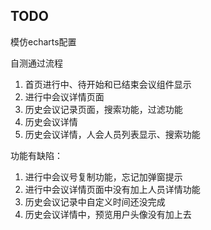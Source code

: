 <!--
 * @Author: your name
 * @Date: 2021-10-22 20:15:07
 * @LastEditTime: 2021-10-25 20:24:10
 * @LastEditors: Please set LastEditors
 * @Description: In User Settings Edit
 * @FilePath: /visualization/README.md
-->
## TODO

模仿echarts配置



自测通过流程
1. 首页进行中、待开始和已结束会议组件显示
2. 进行中会议详情页面
3. 历史会议记录页面，搜索功能，过滤功能
4. 历史会议详情
5. 历史会议详情，人会人员列表显示、搜索功能


功能有缺陷：
1. 进行中会议号复制功能，忘记加弹窗提示
2. 进行中会议详情页面中没有加上人员详情功能
3. 历史会议记录中自定义时间还没完成
4. 历史会议详情中，预览用户头像没有加上去